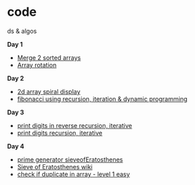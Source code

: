 # code
ds &amp; algos

 **Day 1** 
   - [Merge 2 sorted arrays ](https://github.com/dpgithubRepo/code/blob/main/code/src/day1/MergeMain.java)
   - [Array rotation](https://github.com/dpgithubRepo/code/blob/main/code/src/day1/RotateMain.java)

**Day 2** 
   - [2d array spiral display](https://github.com/dpgithubRepo/code/blob/main/code/src/day2/ArraySpiralDisplay.java)
   - [fibonacci using recursion, iteration & dynamic programming](https://github.com/dpgithubRepo/code/blob/main/code/src/day2/Fibonacci.java)

**Day 3** 
   - [print digits in reverse recursion, iterative](https://github.com/dpgithubRepo/code/blob/main/code/src/day3/PrintDigitsReverse.java)
   - [print digits recursion, iterative](https://github.com/dpgithubRepo/code/blob/main/code/src/day3/PrintDigits.java)

**Day 4** 
   - [prime generator sieveofEratosthenes](https://github.com/dpgithubRepo/code/blob/main/code/src/day4/PrimeGenerator.java)
   - [Sieve of Eratosthenes wiki](https://en.wikipedia.org/wiki/Sieve_of_Eratosthenes)
   - [check if duplicate in array - level 1 easy](https://github.com/dpgithubRepo/code/blob/main/code/src/day4/CheckDuplicate.java)
   

